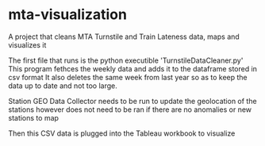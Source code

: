 # mta-visualization
A project that cleans MTA Turnstile and Train Lateness data, maps and visualizes it

The first file that runs is the python executible 'TurnstileDataCleaner.py'
This program fethces the weekly data and adds it to the dataframe stored in csv format
It also deletes the same week from last year so as to keep the data up to date and not too large.

Station GEO Data Collector needs to be run to update the geolocation of the stations however
does not need to be ran if there are no anomalies or new stations to map

Then this CSV data is plugged into the Tableau workbook to visualize
